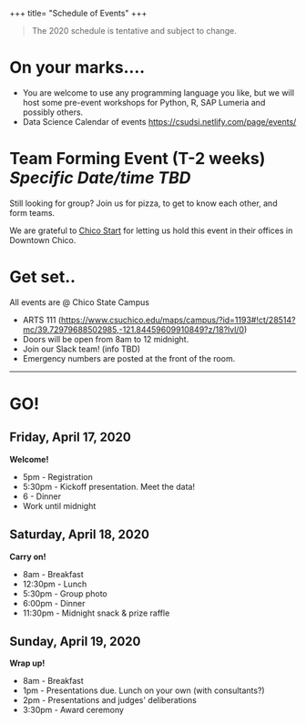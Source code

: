 +++
title= "Schedule of Events"
+++

<html>
    <link rel="stylesheet" href="style.css" />
</html>

> The 2020 schedule is tentative and subject to change. 


# On your marks....

* You are welcome to use any programming language you like, but we will host some pre-event workshops for Python, R, SAP Lumeria and possibly others. 
* Data Science Calendar of events https://csudsi.netlify.com/page/events/ 

<!---
    - Thu 2-14 2-3pm: Spatial data analysis. 
    - Tue 2-19 3-4pm: Managing data using SQL. Materials: https://csudsi.netlify.com/2019/02/13/2019-02-13-intro-sql/ 
    - Tue 3-5 2-3pm: Strategies to manage big data
    - Thu 3-28 2-3pm: Information Visualization
    - Fri 3-29 1-2pm: Using SAP Lumeria for Data Visualization (Glenn 304)
    - Tue 4-2 2-4pm: DataFest Prep - Get the experience by playing with last year's DataFest data. 
--->

# Team Forming Event (T-2 weeks) _Specific Date/time TBD_
Still looking for group? Join us for pizza, to get to know each other, and form teams. 


We are grateful to [Chico Start](https://chicostart.com/) for letting us hold this event in their offices in Downtown Chico. 


# Get set..
All events are @ Chico State Campus

* ARTS 111 (https://www.csuchico.edu/maps/campus/?id=1193#!ct/28514?mc/39.72979688502985,-121.84459609910849?z/18?lvl/0)
* Doors will be open from 8am to 12 midnight. 
* Join our Slack team! (info TBD)
* Emergency numbers are posted at the front of the room. 

----
# GO!

## Friday, April 17, 2020  
**Welcome!**  
 
* 5pm - Registration
* 5:30pm - Kickoff presentation. Meet the data!
* 6 - Dinner
* Work until midnight

## Saturday, April 18, 2020    
**Carry on!**  

* 8am - Breakfast    
* 12:30pm - Lunch    
* 5:30pm - Group photo    
* 6:00pm - Dinner    
* 11:30pm - Midnight snack & prize raffle    

## Sunday, April 19, 2020  
**Wrap up!**  
 
* 8am - Breakfast    
* 1pm - Presentations due. Lunch on your own (with consultants?)
* 2pm - Presentations and judges' deliberations    
* 3:30pm - Award ceremony       
